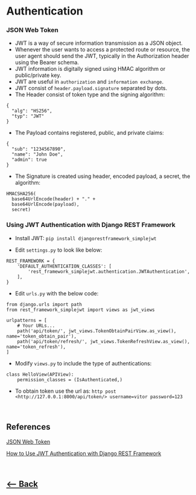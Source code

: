 # Authentication

### JSON Web Token
* JWT is a way of secure information transmission as a JSON object.
* Whenever the user wants to access a protected route or resource, the user agent should send the JWT, typically in the Authorization header using the Bearer schema.
* JWT information is digitally signed using HMAC algorithm or public/private key.
* JWT are useful in `authorization` and `information exchange`.
* JWT consist of `header.payload.signature` separated by dots.
* The Header consist of token type and the signing algorithm:
```
{
  "alg": "HS256",
  "typ": "JWT"
}
```
* The Payload contains registered, public, and private claims:

```
{
  "sub": "1234567890",
  "name": "John Doe",
  "admin": true
}
```
* The Signature is created using header, encoded payload, a secret, the algorithm:
```
HMACSHA256(
  base64UrlEncode(header) + "." +
  base64UrlEncode(payload),
  secret)
```

### Using JWT Authentication with Django REST Framework

* Install JWT: `pip install djangorestframework_simplejwt`

* Edit `settings.py` to look like below:
```
REST_FRAMEWORK = {
    'DEFAULT_AUTHENTICATION_CLASSES': [
        'rest_framework_simplejwt.authentication.JWTAuthentication',
    ],
}
```
* Edit `urls.py` with the below code:
```
from django.urls import path
from rest_framework_simplejwt import views as jwt_views

urlpatterns = [
    # Your URLs...
    path('api/token/', jwt_views.TokenObtainPairView.as_view(), name='token_obtain_pair'),
    path('api/token/refresh/', jwt_views.TokenRefreshView.as_view(), name='token_refresh'),
]
```
* Modify `views.py` to include the type of authentications:
```
class HelloView(APIView):
    permission_classes = (IsAuthenticated,)
```
* To obtain token use the url as:
`http post <http://127.0.0.1:8000/api/token/> username=vitor password=123`

<br />

## References

[JSON Web Token](https://jwt.io/introduction/)

[How to Use JWT Authentication with Django REST Framework](https://simpleisbetterthancomplex.com/tutorial/2018/12/19/how-to-use-jwt-authentication-with-django-rest-framework.html)

<br />

## [<-- Back](README.md)
